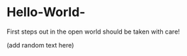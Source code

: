 # Hello-World-
First steps out in the open world should be taken with care!

(add random text here)
